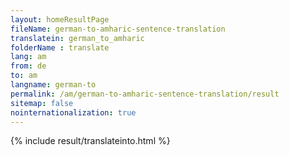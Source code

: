 ```yaml
---
layout: homeResultPage
fileName: german-to-amharic-sentence-translation
translatein: german_to_amharic
folderName : translate
lang: am
from: de
to: am
langname: german-to
permalink: /am/german-to-amharic-sentence-translation/result
sitemap: false
nointernationalization: true
---
```

{% include result/translateinto.html %}

<script src="/js/result/translation.js" data-foldername="{{page.folderName}}" data-lang="{{page.lang}}"></script>

